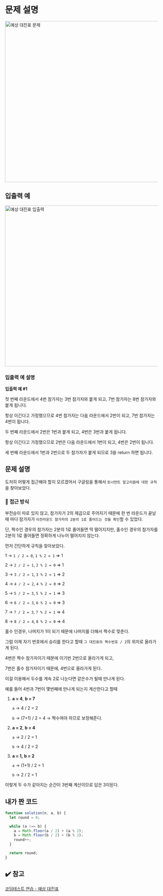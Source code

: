 # 문제 설명

<img width="531" alt="예상 대진표 문제" src="https://user-images.githubusercontent.com/47416686/125227261-86c3f000-e30d-11eb-83f3-39448ecfd499.png">

## 입출력 예

<img width="531" alt="예상 대진표 입출력" src="https://user-images.githubusercontent.com/47416686/125227257-8592c300-e30d-11eb-9499-6a477b370177.png">

### 입출력 예 설명

**입출력 예 #1**

첫 번째 라운드에서 4번 참가자는 3번 참가자와 붙게 되고, 7번 참가자는 8번 참가자와 붙게 됩니다.

항상 이긴다고 가정했으므로 4번 참가자는 다음 라운드에서 2번이 되고, 7번 참가자는 4번이 됩니다.

두 번째 라운드에서 2번은 1번과 붙게 되고, 4번은 3번과 붙게 됩니다.

항상 이긴다고 가정했으므로 2번은 다음 라운드에서 1번이 되고, 4번은 2번이 됩니다.

세 번째 라운드에서 1번과 2번으로 두 참가자가 붙게 되므로 3을 return 하면 됩니다.

## 문제 설명

도저히 어떻게 접근해야 할지 모르겠어서 구글링을 통해서 `토너먼트 알고리즘에 대한 규칙`을 찾아보았다.

### 🔎 **접근 방식**

부전승이 따로 있지 않고, 참가자가 2의 제곱으로 주어지기 때문에 한 번 라운드가 끝날 때 마다 참가자가 `이전라운드 참가자의 2분의 1로 줄어드는 것을 확인`할 수 있었다.

단, 짝수인 경우의 참가자는 2분의 1로 줄어들면 딱 떨어지지만, 홀수인 경우의 참가자를 2분의 1로 줄어들면 정확하게 나누어 떨어지지 않는다.

먼저 간단하게 규칙을 찾아보았다.

1 → `1 / 2 = 0`, `1 % 2 = 1` ⇒ 1

2 → `2 / 2 = 1`, `2 % 2 = 0` ⇒ 1

3 → `3 / 2 = 1`, `3 % 2 = 1` ⇒ 2

4 → `4 / 2 = 2`, `4 % 2 = 0` ⇒ 2

5 → `5 / 2 = 3`, `5 % 2 = 1` ⇒ 3

6 → `6 / 2 = 3`, `6 % 2 = 0` ⇒ 3

7 → `7 / 2 = 3`, `7 % 2 = 1` ⇒ 4

8 → `8 / 2 = 4`, `8 % 2 = 0` ⇒ 4

홀수 인경우, 나머지가 1이 되기 때문에 나머지를 더해서 짝수로 맞춘다.

그럼 이제 자기 번호에서 승리를 한다고 할때 `그 대진표의 짝수번호 / 2`의 위치로 올라가게 된다.

4번은 짝수 참가자이기 때문에 이기번 2번으로 올라가게 되고,

7번은 홀수 참가자이기 때문에, 4번으로 올라가게 된다.

이걸 이용해서 두수를 계속 2로 나눈다면 같은수가 될때 만나게 된다.

예를 들어 4번과 7번이 몇번째에 만나게 되는지 계산한다고 할때

1. **a = 4**, **b = 7**

   `a` → 4 / 2 = 2

   `b` → (7+1) / 2 = 4 -> 짝수여야 하므로 보정해준다.

2. **a = 2**, **b = 4**

   `a` → 2 / 2 = 1

   `b` → 4 / 2 = 2

3. **a = 1,** **b = 2**

   `a` → (1+1) / 2 = 1

   `b` → 2 / 2 = 1

이렇게 두 수가 같아지는 순간이 3번째 계산이므로 답은 3이된다.

## 내가 짠 코드

```jsx
function solution(n, a, b) {
  let round = 0;

  while (a !== b) {
    a = Math.floor(a / 2) + (a % 2);
    b = Math.floor(b / 2) + (b % 2);
    round++;
  }

  return round;
}
```

## ✔️ 참고

[코딩테스트 연습 - 예상 대진표](https://programmers.co.kr/learn/courses/30/lessons/12985)
